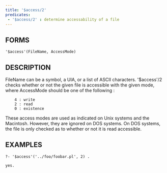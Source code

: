```yaml
---
title: '$access/2'
predicates:
 - '$access/2' : determine accessability of a file
---
```


## FORMS

`'$access'(FileName, AccessMode)`

## DESCRIPTION

FileName can be a symbol, a UIA, or a list of ASCII characters. '$access'/2 checks whether or not the given file is accessible with the given mode, where AccessMode should be one of the following :

```
    4 : write
    2 : read
    0 : existence
```

These access modes are used as indicated on Unix systems and the Macintosh. However, they are ignored on DOS systems. On DOS systems, the file is only checked as to whether or not it is read accessible.


## EXAMPLES

```
?- '$access'('../foo/foobar.pl', 2) .

yes.
```
